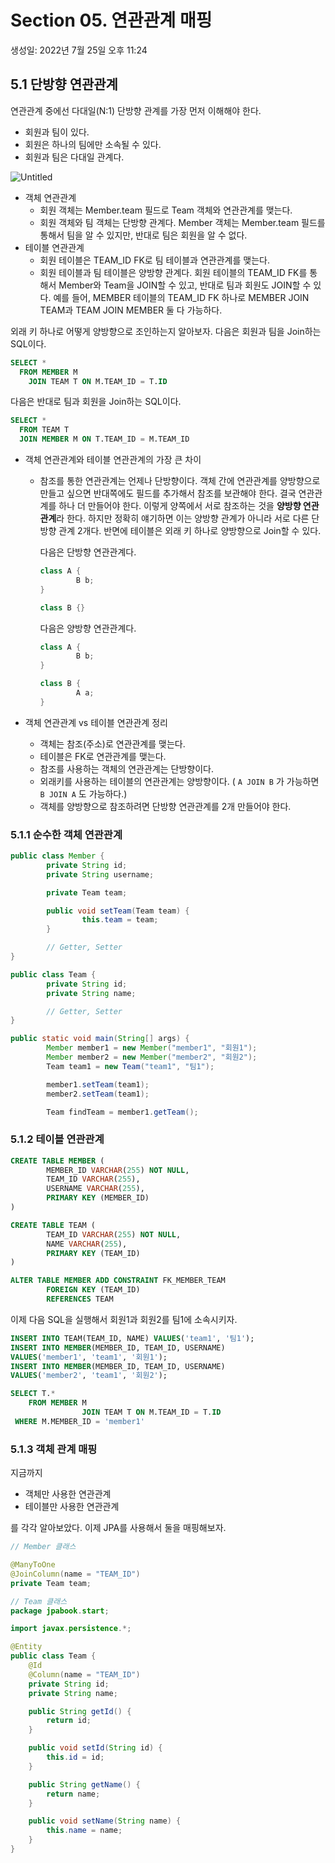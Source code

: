 # Section 05. 연관관계 매핑

생성일: 2022년 7월 25일 오후 11:24

## 5.1 단방향 연관관계

연관관계 중에선 다대일(N:1) 단방향 관계를 가장 먼저 이해해야 한다.

- 회원과 팀이 있다.
- 회원은 하나의 팀에만 소속될 수 있다.
- 회원과 팀은 다대일 관계다.

![Untitled](Section%2005%20%E1%84%8B%E1%85%A7%E1%86%AB%E1%84%80%E1%85%AA%E1%86%AB%E1%84%80%E1%85%AA%E1%86%AB%E1%84%80%E1%85%A8%20%E1%84%86%E1%85%A2%E1%84%91%E1%85%B5%E1%86%BC%20240a4828ef984418bba720ebaf9594bd/Untitled.png)

- 객체 연관관계
    - 회원 객체는 Member.team 필드로 Team 객체와 연관관계를 맺는다.
    - 회원 객체와 팀 객체는 단방향 관계다. Member 객체는 Member.team 필드를 통해서 팀을 알 수 있지만, 반대로 팀은 회원을 알 수 없다.
- 테이블 연관관계
    - 회원 테이블은 TEAM_ID FK로 팀 테이블과 연관관계를 맺는다.
    - 회원 테이블과 팀 테이블은 양방향 관계다. 회원 테이블의 TEAM_ID FK를 통해서 Member와 Team을 JOIN할 수 있고, 반대로 팀과 회원도 JOIN할 수 있다. 예를 들어, MEMBER 테이블의 TEAM_ID FK 하나로 MEMBER JOIN TEAM과 TEAM JOIN MEMBER 둘 다 가능하다.

외래 키 하나로 어떻게 양방향으로 조인하는지 알아보자. 다음은 회원과 팀을 Join하는 SQL이다.

```sql
SELECT *
  FROM MEMBER M
	JOIN TEAM T ON M.TEAM_ID = T.ID
```

다음은 반대로 팀과 회원을 Join하는 SQL이다.

```sql
SELECT *
  FROM TEAM T
  JOIN MEMBER M ON T.TEAM_ID = M.TEAM_ID
```

- 객체 연관관계와 테이블 연관관계의 가장 큰 차이
    - 참조를 통한 연관관계는 언제나 단방향이다. 객체 간에 연관관계를 양방향으로 만들고 싶으면 반대쪽에도 필드를 추가해서 참조를 보관해야 한다. 결국 연관관계를 하나 더 만들어야 한다. 이렇게 양쪽에서 서로 참조하는 것을 **양방향 연관관계**라 한다. 하지만 정확히 얘기하면 이는 양방향 관계가 아니라 서로 다른 단방향 관계 2개다. 반면에 테이블은 외래 키 하나로 양방향으로 Join할 수 있다.
        
        다음은 단방향 연관관계다.
        
        ```java
        class A {
        		B b;
        }
        
        class B {}
        ```
        
        다음은 양방향 연관관계다.
        
        ```java
        class A {
        		B b;
        }
        
        class B {
        		A a;
        }
        ```
        
- 객체 연관관계 vs 테이블 연관관계 정리
    - 객체는 참조(주소)로 연관관계를 맺는다.
    - 테이블은 FK로 연관관계를 맺는다.
    - 참조를 사용하는 객체의 연관관계는 단방향이다.
    - 외래키를 사용하는 테이블의 연관관계는 양방향이다. ( `A JOIN B` 가 가능하면 `B JOIN A` 도 가능하다.)
    - 객체를 양방향으로 참조하려면 단방향 연관관계를 2개 만들어야 한다.
    

### 5.1.1 순수한 객체 연관관계

```java
public class Member {
		private String id;
		private String username;

		private Team team;

		public void setTeam(Team team) {
				this.team = team;
		}

		// Getter, Setter
}

public class Team {
		private String id;
		private String name;

		// Getter, Setter
}
```

```java
public static void main(String[] args) {
		Member member1 = new Member("member1", "회원1");
		Member member2 = new Member("member2", "회원2");
		Team team1 = new Team("team1", "팀1");

		member1.setTeam(team1);
		member2.setTeam(team1);

		Team findTeam = member1.getTeam();
```

### 5.1.2 테이블 연관관계

```sql
CREATE TABLE MEMBER (
		MEMBER_ID VARCHAR(255) NOT NULL,
		TEAM_ID VARCHAR(255),
		USERNAME VARCHAR(255),
		PRIMARY KEY (MEMBER_ID)
)

CREATE TABLE TEAM (
		TEAM_ID VARCHAR(255) NOT NULL,
		NAME VARCHAR(255),
		PRIMARY KEY (TEAM_ID)
)

ALTER TABLE MEMBER ADD CONSTRAINT FK_MEMBER_TEAM
		FOREIGN KEY (TEAM_ID)
		REFERENCES TEAM
```

이제 다음 SQL을 실행해서 회원1과 회원2를 팀1에 소속시키자.

```sql
INSERT INTO TEAM(TEAM_ID, NAME) VALUES('team1', '팀1');
INSERT INTO MEMBER(MEMBER_ID, TEAM_ID, USERNAME)
VALUES('member1', 'team1', '회원1');
INSERT INTO MEMBER(MEMBER_ID, TEAM_ID, USERNAME)
VALUES('member2', 'team1', '회원2');

SELECT T.*
	FROM MEMBER M
				JOIN TEAM T ON M.TEAM_ID = T.ID
 WHERE M.MEMBER_ID = 'member1'
```

### 5.1.3 객체 관계 매핑

지금까지

- 객체만 사용한 연관관계
- 테이블만 사용한 연관관계

를 각각 알아보았다. 이제 JPA를 사용해서 둘을 매핑해보자.

```java
// Member 클래스

@ManyToOne
@JoinColumn(name = "TEAM_ID")
private Team team;

// Team 클래스
package jpabook.start;

import javax.persistence.*;

@Entity
public class Team {
    @Id
    @Column(name = "TEAM_ID")
    private String id;
    private String name;

    public String getId() {
        return id;
    }

    public void setId(String id) {
        this.id = id;
    }

    public String getName() {
        return name;
    }

    public void setName(String name) {
        this.name = name;
    }
}
```